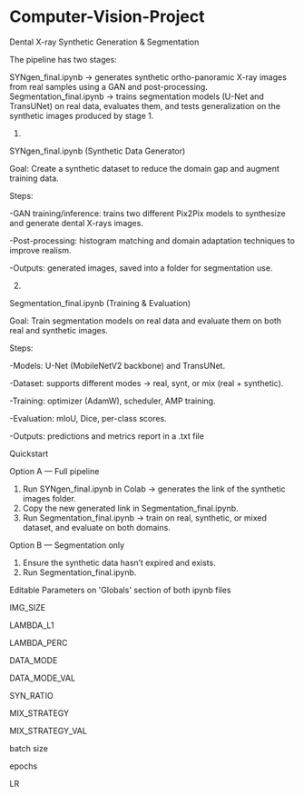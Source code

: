 # Computer-Vision-Project

Dental X-ray Synthetic Generation & Segmentation

The pipeline has two stages:

SYNgen_final.ipynb → generates synthetic ortho-panoramic X-ray images from real samples using a GAN and post-processing.
Segmentation_final.ipynb → trains segmentation models (U-Net and TransUNet) on real data, evaluates them, and tests generalization on the synthetic images produced by stage 1.

1)
SYNgen_final.ipynb (Synthetic Data Generator)

Goal: Create a synthetic dataset to reduce the domain gap and augment training data.

Steps:

-GAN training/inference: trains two different Pix2Pix models to synthesize and generate dental X-rays images.

-Post-processing: histogram matching and domain adaptation techniques to improve realism.

-Outputs: generated images, saved into a folder for segmentation use.

2)
Segmentation_final.ipynb (Training & Evaluation)

Goal: Train segmentation models on real data and evaluate them on both real and synthetic images.

Steps:

-Models: U-Net (MobileNetV2 backbone) and TransUNet.

-Dataset: supports different modes → real, synt, or mix (real + synthetic).

-Training: optimizer (AdamW), scheduler, AMP training.

-Evaluation: mIoU, Dice, per-class scores.

-Outputs: predictions and metrics report in a .txt file



Quickstart

Option A — Full pipeline

1. Run SYNgen_final.ipynb in Colab → generates the link of the synthetic images folder.
2. Copy the new generated link in Segmentation_final.ipynb.
3. Run Segmentation_final.ipynb → train on real, synthetic, or mixed dataset, and evaluate on both domains.

Option B — Segmentation only

1. Ensure the synthetic data hasn’t expired and exists.
2. Run Segmentation_final.ipynb.


Editable Parameters on 'Globals' section of both ipynb files

IMG_SIZE

LAMBDA_L1

LAMBDA_PERC

DATA_MODE

DATA_MODE_VAL

SYN_RATIO

MIX_STRATEGY

MIX_STRATEGY_VAL

batch size

epochs

LR
